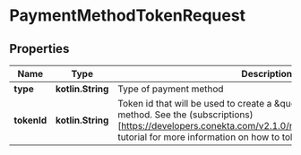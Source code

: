 
# PaymentMethodTokenRequest

## Properties
Name | Type | Description | Notes
------------ | ------------- | ------------- | -------------
**type** | **kotlin.String** | Type of payment method | 
**tokenId** | **kotlin.String** | Token id that will be used to create a \&quot;card\&quot; type payment method. See the (subscriptions)[https://developers.conekta.com/v2.1.0/reference/createsubscription] tutorial for more information on how to tokenize cards. | 



